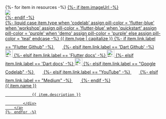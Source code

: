 <section class="card-grid" id="all-resources-grid">
    {%- for item in resources -%}
        <a id="{{ item.name }}"
           data-type="{{ item.type }}"
           data-tags='{{ item.tags | join: ", " }}'
           data-description="{{ item.description }}"
           class="card outlined-card"
           href="{{ item.link.url }}"
           target="_blank"
        >
            {%- if item.imageUrl -%}
                <div class="card-image-holder-material-3">
                    <img src='{{ item.imageUrl }}'>
                </div>
            {%- endif -%}
            <div class="card-leading">
                {%- liquid
                    case item.type
                        when 'codelab'
                            assign pill-color = 'flutter-blue'
                        when 'workshop'
                            assign pill-color = 'flutter-blue'
                        when 'quickstart'
                            assign pill-color = 'purple'
                        when 'demo'
                            assign pill-color = 'purple'
                        else
                            assign pill-color = 'teal'
                    endcase -%}
                <span class="pill-sm {{ pill-color }}">{{ item.type | capitalize }}</span>
                {%- if item.link.label == "Flutter Github" -%}
                    <svg style="color:black" width="24px" height="24px">
                        <use href="/assets/images/social/github.svg#github"></use>
                    </svg>
                {%- elsif item.link.label == 'Dart Github' -%}
                    <img src="/assets/images/branding/dart/logo.svg" width="24px" alt="Dart logo" />
                {%- elsif item.link.label == 'Flutter docs' -%}
                    <img src='/assets/images/branding/flutter/icon/1080.png' alt="Flutter logo" width="24px"/>
                {%- elsif item.link.label == 'Dart docs' -%}
                    <img src='/assets/images/branding/dart/logo.svg' alt="Dart icon" width="24px"/>
                {%- elsif item.link.label == "Google Codelab" -%}
                    <svg width="24px" height="24px">
                        <use href="/assets/images/social/google-developers.svg#google-developers"></use>
                    </svg>
                {%- elsif item.link.label == "YouTube" -%}
                    <svg style="color:red" width="24px" height="24px">
                        <use href="/assets/images/social/youtube.svg#youtube"></use>
                    </svg>
                {%- elsif item.link.label == "Medium" -%}
                    <svg style="color:black" width="24px" height="24px">
                        <use href="/assets/images/social/medium.svg#medium"></use>
                    </svg>
                {%- endif -%}
            </div>
            <div class="card-header">
                <span class="card-title">{{ item.name }}</span>
            </div>
            <div class="card-content">

                {{ item.description }}

            </div>
        </a>
    {%- endfor -%}
</section>
